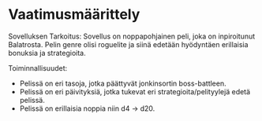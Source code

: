 # Vaatimusmäärittely
Sovelluksen Tarkoitus:
Sovellus on noppapohjainen peli, joka on inpiroitunut Balatrosta. Pelin genre olisi roguelite ja siinä edetään hyödyntäen erillaisia bonuksia ja strategioita.

Toiminnallisuudet:
- Pelissä on eri tasoja, jotka päättyvät jonkinsortin boss-battleen.
- Pelissä on eri päivityksiä, jotka tukevat eri strategioita/pelityylejä edetä pelissä.
- Pelissä on erillaisia noppia niin d4 -> d20.